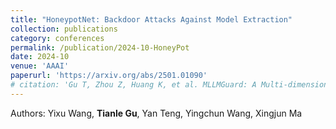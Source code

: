 ```yaml
---
title: "HoneypotNet: Backdoor Attacks Against Model Extraction"
collection: publications
category: conferences
permalink: /publication/2024-10-HoneyPot
date: 2024-10
venue: 'AAAI'
paperurl: 'https://arxiv.org/abs/2501.01090'
# citation: 'Gu T, Zhou Z, Huang K, et al. MLLMGuard: A Multi-dimensional Safety Evaluation Suite for Multimodal Large Language Models[J]. arXiv preprint arXiv:2406.07594, 2024.'
---
```

Authors: Yixu Wang, **Tianle Gu**, Yan Teng, Yingchun Wang, Xingjun Ma
